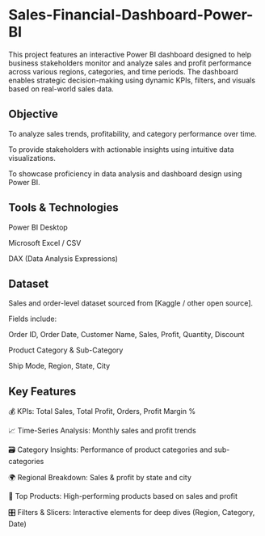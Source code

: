 # Sales-Financial-Dashboard-Power-BI
This project features an interactive Power BI dashboard designed to help business stakeholders monitor and analyze sales and profit performance across various regions, categories, and time periods. The dashboard enables strategic decision-making using dynamic KPIs, filters, and visuals based on real-world sales data.

## Objective
To analyze sales trends, profitability, and category performance over time.

To provide stakeholders with actionable insights using intuitive data visualizations.

To showcase proficiency in data analysis and dashboard design using Power BI.

## Tools & Technologies
Power BI Desktop

Microsoft Excel / CSV

DAX (Data Analysis Expressions)

## Dataset
Sales and order-level dataset sourced from [Kaggle / other open source].

Fields include:

Order ID, Order Date, Customer Name, Sales, Profit, Quantity, Discount

Product Category & Sub-Category

Ship Mode, Region, State, City

## Key Features
💰 KPIs: Total Sales, Total Profit, Orders, Profit Margin %

📈 Time-Series Analysis: Monthly sales and profit trends

🗃 Category Insights: Performance of product categories and sub-categories

🌍 Regional Breakdown: Sales & profit by state and city

🎯 Top Products: High-performing products based on sales and profit

🎛 Filters & Slicers: Interactive elements for deep dives (Region, Category, Date)

